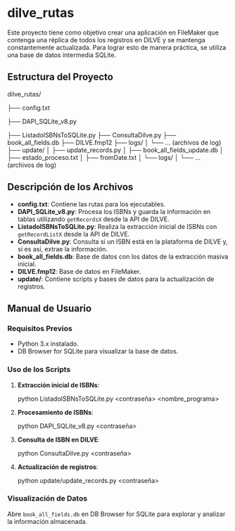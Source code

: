 # dilve_rutas

Este proyecto tiene como objetivo crear una aplicación en FileMaker que contenga una réplica de todos los registros en DILVE y se mantenga constantemente actualizada. Para lograr esto de manera práctica, se utiliza una base de datos intermedia SQLite.

## Estructura del Proyecto


dilve_rutas/

├── config.txt

├── DAPI_SQLite_v8.py

├── ListadoISBNsToSQLite.py
├── ConsultaDilve.py
├── book_all_fields.db
├── DILVE.fmp12
├── logs/
│ └── ... (archivos de log)
├── update/
│ ├── update_records.py
│ ├── book_all_fields_update.db
│ ├── estado_proceso.txt
│ ├── fromDate.txt
│ └── logs/
│ └── ... (archivos de log)


## Descripción de los Archivos

- **config.txt**: Contiene las rutas para los ejecutables.
- **DAPI_SQLite_v8.py**: Procesa los ISBNs y guarda la información en tablas utilizando `getRecordsX` desde la API de DILVE.
- **ListadoISBNsToSQLite.py**: Realiza la extracción inicial de ISBNs con `getRecordListX` desde la API de DILVE.
- **ConsultaDilve.py**: Consulta si un ISBN está en la plataforma de DILVE y, si es así, extrae la información.
- **book_all_fields.db**: Base de datos con los datos de la extracción masiva inicial.
- **DILVE.fmp12**: Base de datos en FileMaker.
- **update/**: Contiene scripts y bases de datos para la actualización de registros.

## Manual de Usuario

### Requisitos Previos

- Python 3.x instalado.
- DB Browser for SQLite para visualizar la base de datos.

### Uso de los Scripts

1. **Extracción inicial de ISBNs**:
    
    python ListadoISBNsToSQLite.py <usuario> <contraseña> <nombre_programa>
   

2. **Procesamiento de ISBNs**:
   
    python DAPI_SQLite_v8.py <usuario> <contraseña>
   

3. **Consulta de ISBN en DILVE**:
 
    python ConsultaDilve.py <usuario> <contraseña> <isbn>


4. **Actualización de registros**:

    python update/update_records.py <usuario> <contraseña>


### Visualización de Datos

Abre `book_all_fields.db` en DB Browser for SQLite para explorar y analizar la información almacenada.
